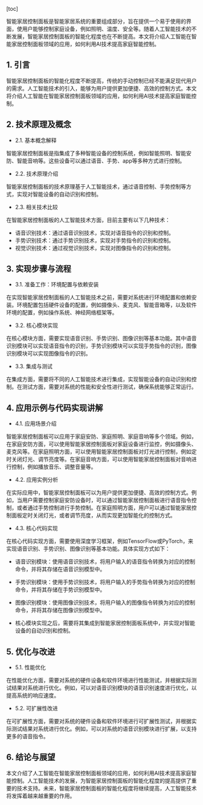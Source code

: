 
[toc]                    
                
                
智能家居控制面板是智能家居系统的重要组成部分，旨在提供一个易于使用的界面，使用户能够控制家庭设备，例如照明、温度、安全等。随着人工智能技术的不断发展，智能家居控制面板的智能化程度也在不断提高。本文将介绍人工智能在智能家居控制面板领域的应用，如何利用AI技术提高家庭智能控制。

## 1. 引言

智能家居控制面板的智能化程度不断提高，传统的手动控制已经不能满足现代用户的需求。人工智能技术的引入，能够为用户提供更加便捷、高效的控制方式。本文将介绍人工智能在智能家居控制面板领域的应用，如何利用AI技术提高家庭智能控制。

## 2. 技术原理及概念

- 2.1. 基本概念解释

智能家居控制面板是指集成了多种智能设备的控制系统，例如智能照明、智能安防、智能音响等。这些设备可以通过语音、手势、app等多种方式进行控制。

- 2.2. 技术原理介绍

智能家居控制面板的技术原理基于人工智能技术，通过语音控制、手势控制等方式，实现对智能设备的自动识别和控制。

- 2.3. 相关技术比较

在智能家居控制面板的人工智能技术方面，目前主要有以下几种技术：

- 语音识别技术：通过语音识别技术，实现对语音指令的识别和控制。
- 手势识别技术：通过手势识别技术，实现对手势指令的识别和控制。
- 视觉识别技术：通过视觉识别技术，实现对图像指令的识别和控制。

## 3. 实现步骤与流程

- 3.1. 准备工作：环境配置与依赖安装

在实现智能家居控制面板的人工智能技术之前，需要对系统进行环境配置和依赖安装。环境配置包括硬件设备的配置，例如摄像头、麦克风、智能音箱等，以及软件环境的配置，例如操作系统、神经网络框架等。

- 3.2. 核心模块实现

在核心模块方面，需要实现语音识别、手势识别、图像识别等基本功能。其中语音识别模块可以实现语音指令的识别，手势识别模块可以实现手势指令的识别，图像识别模块可以实现图像指令的识别。

- 3.3. 集成与测试

在集成方面，需要将不同的人工智能技术进行集成，实现智能设备的自动识别和控制。在测试方面，需要对系统的性能和安全性进行测试，确保系统能够正常运行。

## 4. 应用示例与代码实现讲解

- 4.1. 应用场景介绍

智能家居控制面板可以应用于家庭安防、家庭照明、家庭音响等多个领域。例如，在家庭安防方面，可以使用智能家居控制面板对家庭设备进行监控，例如摄像头、麦克风等。在家庭照明方面，可以使用智能家居控制面板对灯光进行控制，例如定时关闭灯光、调节亮度等。在家庭音响方面，可以使用智能家居控制面板对音响进行控制，例如播放音乐、调整音量等。

- 4.2. 应用实例分析

在实际应用中，智能家居控制面板可以为用户提供更加便捷、高效的控制方式。例如，当用户需要控制家庭安防设备时，可以通过智能家居控制面板进行语音指令控制，或者通过手势控制进行手势控制。在家庭照明方面，用户可以通过智能家居控制面板定时关闭灯光，或者调节亮度，从而实现更加智能化的控制方式。

- 4.3. 核心代码实现

在核心代码实现方面，需要使用深度学习框架，例如TensorFlow或PyTorch，来实现语音识别、手势识别、图像识别等基本功能。具体实现方式如下：

- 语音识别模块：使用语音识别技术，将用户输入的语音指令转换为对应的控制命令，并将其存储在语音识别模型中。

- 手势识别模块：使用手势识别技术，将用户输入的手势指令转换为对应的控制命令，并将其存储在手势识别模型中。

- 图像识别模块：使用图像识别技术，将用户输入的图像指令转换为对应的控制命令，并将其存储在图像识别模型中。

- 核心模块实现之后，需要将其集成到智能家居控制面板系统中，并实现对智能设备的自动识别和控制。

## 5. 优化与改进

- 5.1. 性能优化

在性能优化方面，需要对系统的硬件设备和软件环境进行性能测试，并根据实际测试结果对系统进行优化。例如，可以对语音识别模块的语音识别速度进行优化，以提高系统的响应速度。

- 5.2. 可扩展性改进

在可扩展性方面，需要对系统的硬件设备和软件环境进行可扩展性测试，并根据实际测试结果对系统进行优化。例如，可以对系统的语音识别模块进行扩展，以支持更多的语音指令。

## 6. 结论与展望

本文介绍了人工智能在智能家居控制面板领域的应用，如何利用AI技术提高家庭智能控制。人工智能技术的发展，为智能家居控制面板的智能化程度的提高提供了重要的技术支持。未来，智能家居控制面板的智能化程度将继续提高，人工智能技术将发挥着越来越重要的作用。

